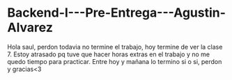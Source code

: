 # Backend-I---Pre-Entrega---Agustin-Alvarez


Hola saul, perdon todavia no termine el trabajo, hoy termine de ver la clase 7. Estoy atrasado pq tuve que hacer horas extras en el trabajo y no me quedo tiempo para practicar. Entre hoy y mañana lo termino si o si, perdon y gracias<3
